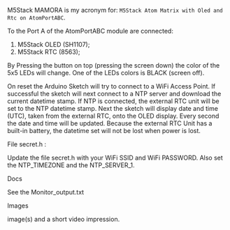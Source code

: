 M5Stack MAMORA is my acronym for: ```M5Stack Atom Matrix with Oled and Rtc on AtomPortABC```.

To the Port A of the AtomPortABC module are connected:
1. M5Stack OLED (SH1107);
2. M5Stack RTC (8563);

By Pressing the button on top (pressing the screen down) the color of the 5x5 LEDs will change. One of the LEDs colors is BLACK (screen off).

On reset the Arduino Sketch will try to connect to a WiFi Access Point. If successful the sketch will next connect to a NTP server and download the current datetime stamp.
If NTP is connected, the external RTC unit will be set to the NTP datetime stamp.
Next the sketch will display date and time (UTC), taken from the external RTC, onto the OLED display. Every second the date and time will be updated.
Because the external RTC Unit has a built-in battery, the datetime set will not be lost when power is lost.

File secret.h :

Update the file secret.h with your WiFi SSID and WiFi PASSWORD. Also set the NTP_TIMEZONE and the NTP_SERVER_1.

Docs

See the Monitor_output.txt

Images 

image(s) and a short video impression.
